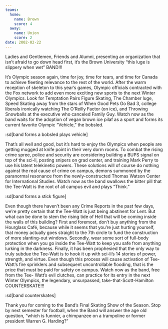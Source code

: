 ```yaml
---
teams:
  home:
    name: Brown
    score: 4
  away:
    name: Union
    score: 2
date: 2002-02-22
---
```


Ladies and Gentlemen, Friends and Alumni, presenting an organization that isn’t afraid to go down head first, it’s the Brown University “this luge is slippery when wet” BAND!!!

It’s Olympic season again, time for joy, time for tears, and time for Canada to achieve fleeting relevance to the rest of the world. After the warm reception of skeleton to this year’s games, Olympic officials contracted with the Fox network to add even more exciting new sports to the next Winter Olympics. Look for Temptation Pairs Figure Skating, The Chamber luge, Speed Skating away from the stars of When Good Pets Go Bad 3, college liberals ironically watching The O’Reilly Factor (on ice), and Throwing Snowballs at the executive who canceled Family Guy. Watch now as the band waits for the adoption of vegan brown ice pilaf as a sport and forms its current favorite Olympic “Vehicle,” the bobsled.

:sd[band forms a bobsled plays vehicle]

That’s all well and good, but it’s hard to enjoy the Olympics when people are getting mugged at knife point in their very dorm rooms. To combat the rising crime spree, police and security are considering building a BUPS signal on top of the sci-li, posting snipers on grad center, and training Mark Perry to use his latent telekinetic powers. These solutions will of course do nothing against the real cause of crime on campus, demons summoned by the paranormal resonance from the newly-constructed Thomas Watson Center for International Studies. Watch now as the band swallows the bitter pill that the Tee-Watt is the root of all campus evil and plays “Think.”

:sd[band forms a stick figure]

Even though there haven’t been any Crime Reports in the past few days, we’re pretty certain that the Tee-Watt is just being abstinent for Lent. But what can be done to stem the rising tide of Hell that will be coming inside the walls of this building? First and foremost, don’t buy anything from the Hourglass Café, because while it seems that you’re just hurting yourself, that money actually goes straight to the 7th circle to fund the construction of more slanting-out windows. Secondly, wear some sort of full-body protection when you go inside the Tee-Watt to keep you safe from anything lurking in the darkness. Finally, it has been prophesied that the only way to truly subdue the Tee-Watt is to hook it up with sci-li’s 14 stories of power, strength, and virtue. Even though this process will cause activation of Tee-Watt’s fire sprinklers and subsequent uncontrollable flooding, that is the price that must be paid for safety on campus. Watch now as the band, free from the Tee- Watt’s evil clutches, can practice for its entry in the next Winter Olympics, the legendary, unsurpassed, take-that-Scott-Hamilton COUNTERSKATE!!!

:sd[band counterskates]

Thank you for coming to the Band’s Final Skating Show of the Season. Stop by next semester for football, when the Band will answer the age old question, “which is funnier, a chimpanzee on a trampoline or former president Warren G. Harding?”
